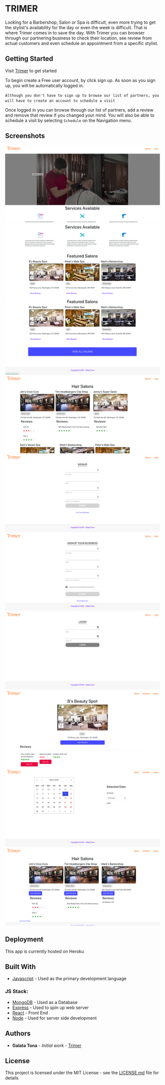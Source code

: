 # TRIMER

Looking for a Barbershop, Salon or Spa is difficult, even more trying to get the stylist's availability for the day or even the week is difficult. That is where Trimer comes in to save the day. With Trimer you can browser through our partnering business to check their location, see review from actual customers and even schedule an appointment from a specific stylist. 

## Getting Started

Visit [Trimer](https://trimer-app.herokuapp.com/) to get started

To begin create a Free user account, by click sign up. As soon as you sign up, you will be automatically logged in. 

``Although you don't have to sign up to browse our list of partners, you will have to create an account to schedule a visit``

Once logged in you can browse through our list of partners, add a review and remove that review if you changed your mind. You will also be able to schedule a visit by selecting ``Schedule`` on the Navigation menu.

## Screenshots

![alt text](https://github.com/tonagalata/trimer/blob/master/src/Images/screenshots/screenshot1.png)
![alt text](https://github.com/tonagalata/trimer/blob/master/src/Images/screenshots/screenshot2.png)
![alt text](https://github.com/tonagalata/trimer/blob/master/src/Images/screenshots/screenshot3.png)
![alt text](https://github.com/tonagalata/trimer/blob/master/src/Images/screenshots/screenshot4.png)
![alt text](https://github.com/tonagalata/trimer/blob/master/src/Images/screenshots/screenshot5.png)
![alt text](https://github.com/tonagalata/trimer/blob/master/src/Images/screenshots/screenshot6.png)
![alt text](https://github.com/tonagalata/trimer/blob/master/src/Images/screenshots/screenshot7.png)
![alt text](https://github.com/tonagalata/trimer/blob/master/src/Images/screenshots/screenshot8.png)
![alt text](https://github.com/tonagalata/trimer/blob/master/src/Images/screenshots/screenshot9.png)
![alt text](https://github.com/tonagalata/trimer/blob/master/src/Images/screenshots/screenshot10.png)


## Deployment

This app is currently hosted on Heroku

## Built With
* [Javascript](https://developer.mozilla.org/en-US/docs/Web/JavaScript) - Used as the primary development language
### JS Stack:
* [MongoDB](https://www.mongodb.com/) - Used as a Database
* [Express](https://expressjs.com/) - Used to spin up web server
* [React](https://reactjs.org/) - Front End
* [Node](https://nodejs.org/en/) - Used for server side development

## Authors

* **Galata Tona** - *Initial work* - [Trimer](https://github.com/tonagalata/trimer)

## License

This project is licensed under the MIT License - see the [LICENSE.md](LICENSE.md) file for details
